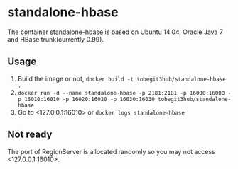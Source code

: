 # standalone-hbase

The container [standalone-hbase](https://registry.hub.docker.com/u/tobegit3hub/standalone-hbase/) is based on Ubuntu 14.04, Oracle Java 7 and HBase trunk(currently 0.99).

## Usage

1. Build the image or not, `docker build -t tobegit3hub/standalone-hbase .`
2. `docker run -d --name standalone-hbase -p 2181:2181 -p 16000:16000 -p 16010:16010 -p 16020:16020 -p 16030:16030 tobegit3hub/standalone-hbase`
3. Go to <127.0.0.1:16010> or `docker logs standalone-hbase`

## Not ready

The port of RegionServer is allocated randomly so you may not access <127.0.0.1:16010>.
